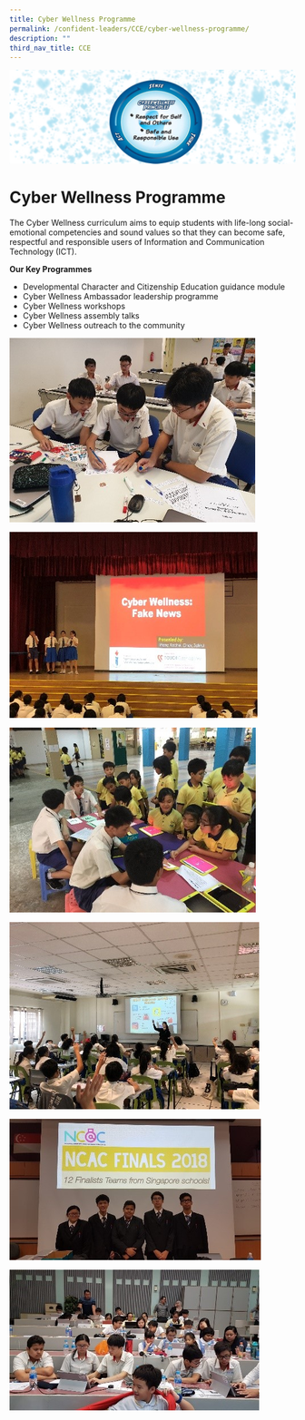 ```yaml
---
title: Cyber Wellness Programme
permalink: /confident-leaders/CCE/cyber-wellness-programme/
description: ""
third_nav_title: CCE
---
```


![](/images/CW.jpg)

Cyber Wellness Programme
========================

The Cyber Wellness curriculum aims to equip students with life-long social-emotional competencies and sound values so that they can become safe, respectful and responsible users of Information and Communication Technology (ICT).

**Our Key Programmes**

*   Developmental Character and Citizenship Education guidance module
*   Cyber Wellness Ambassador leadership programme
*   Cyber Wellness workshops
*   Cyber Wellness assembly talks
*   Cyber Wellness outreach to the community

![](/images/CW1.jpg)

![](/images/CW2.jpg)

![](/images/CW3.jpg)

![](/images/CW4.jpg)

![](/images/CW5.jpg)

![](/images/CW6.jpg)